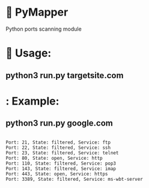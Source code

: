 # :eyes: PyMapper
Python ports scanning module

# :snake: Usage:
## python3 run.py targetsite.com
# : Example:
## python3 run.py google.com
``` 

Port: 21, State: filtered, Service: ftp
Port: 22, State: filtered, Service: ssh
Port: 23, State: filtered, Service: telnet
Port: 80, State: open, Service: http
Port: 110, State: filtered, Service: pop3
Port: 143, State: filtered, Service: imap
Port: 443, State: open, Service: https
Port: 3389, State: filtered, Service: ms-wbt-server
```






```
